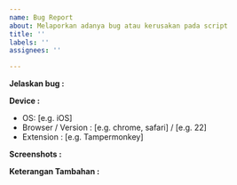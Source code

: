 ```yaml
---
name: Bug Report
about: Melaporkan adanya bug atau kerusakan pada script
title: ''
labels: ''
assignees: ''

---
```


<!-- Sebelum membuat issue silahkan lihat Readme terlebih dahulu 
https://github.com/reforget-id/AutoAllPage/blob/main/README.md 
untuk mengetahui bug yang sudah diketahui -->

**Jelaskan bug :**
<!-- Tuliskan sejelas-jelasnya bug yang terjadi -->

**Device :**
 - OS: [e.g. iOS]
 - Browser / Version : [e.g. chrome, safari] / [e.g. 22]
 - Extension : [e.g. Tampermonkey]

**Screenshots :**
<!-- Jika diperlukan -->

**Keterangan Tambahan :**
<!-- Opsional -->

